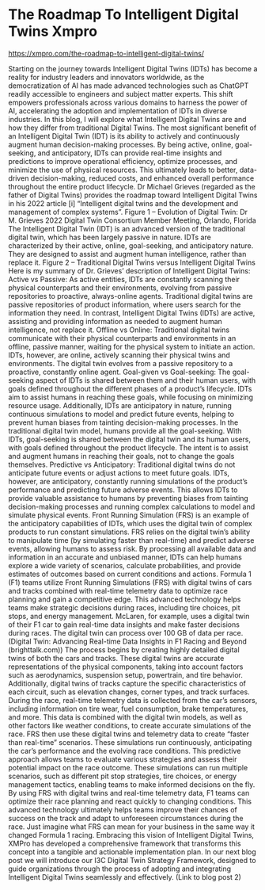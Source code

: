 # The Roadmap To Intelligent Digital Twins Xmpro

https://xmpro.com/the-roadmap-to-intelligent-digital-twins/

Starting on the journey towards Intelligent Digital Twins (IDTs) has become a reality for industry leaders and innovators worldwide, as the democratization of AI has made advanced technologies such as ChatGPT readily accessible to engineers and subject matter experts. This shift empowers professionals across various domains to harness the power of AI, accelerating the adoption and implementation of IDTs in diverse industries. In this blog, I will explore what Intelligent Digital Twins are and how they differ from traditional Digital Twins. The most significant benefit of an Intelligent Digital Twin (IDT) is its ability to actively and continuously augment human decision-making processes. By being active, online, goal-seeking, and anticipatory, IDTs can provide real-time insights and predictions to improve operational efficiency, optimize processes, and minimize the use of physical resources. This ultimately leads to better, data-driven decision-making, reduced costs, and enhanced overall performance throughout the entire product lifecycle. Dr Michael Grieves (regarded as the father of Digital Twins) provides the roadmap toward Intelligent Digital Twins in his 2022 article \[i] “Intelligent digital twins and the development and management of complex systems”.    Figure 1 – Evolution of Digital Twin: Dr M. Grieves 2022 Digital Twin Consortium Member Meeting, Orlando, Florida The Intelligent Digital Twin (IDT) is an advanced version of the traditional digital twin, which has been largely passive in nature. IDTs are characterized by their active, online, goal-seeking, and anticipatory nature. They are designed to assist and augment human intelligence, rather than replace it. Figure 2 – Traditional Digital Twins versus Intelligent Digital Twins Here is my summary of Dr. Grieves’ description of Intelligent Digital Twins: Active vs Passive: As active entities, IDTs are constantly scanning their physical counterparts and their environments, evolving from passive repositories to proactive, always-online agents. Traditional digital twins are passive repositories of product information, where users search for the information they need. In contrast, Intelligent Digital Twins (IDTs) are active, assisting and providing information as needed to augment human intelligence, not replace it. Offline vs Online: Traditional digital twins communicate with their physical counterparts and environments in an offline, passive manner, waiting for the physical system to initiate an action. IDTs, however, are online, actively scanning their physical twins and environments. The digital twin evolves from a passive repository to a proactive, constantly online agent. Goal-given vs Goal-seeking: The goal-seeking aspect of IDTs is shared between them and their human users, with goals defined throughout the different phases of a product’s lifecycle. IDTs aim to assist humans in reaching these goals, while focusing on minimizing resource usage. Additionally, IDTs are anticipatory in nature, running continuous simulations to model and predict future events, helping to prevent human biases from tainting decision-making processes. In the traditional digital twin model, humans provide all the goal-seeking. With IDTs, goal-seeking is shared between the digital twin and its human users, with goals defined throughout the product lifecycle. The intent is to assist and augment humans in reaching their goals, not to change the goals themselves. Predictive vs Anticipatory: Traditional digital twins do not anticipate future events or adjust actions to meet future goals. IDTs, however, are anticipatory, constantly running simulations of the product’s performance and predicting future adverse events. This allows IDTs to provide valuable assistance to humans by preventing biases from tainting decision-making processes and running complex calculations to model and simulate physical events. Front Running Simulation (FRS) is an example of the anticipatory capabilities of IDTs, which uses the digital twin of complex products to run constant simulations. FRS relies on the digital twin’s ability to manipulate time (by simulating faster than real-time) and predict adverse events, allowing humans to assess risk. By processing all available data and information in an accurate and unbiased manner, IDTs can help humans explore a wide variety of scenarios, calculate probabilities, and provide estimates of outcomes based on current conditions and actions. Formula 1 (F1) teams utilize Front Running Simulations (FRS) with digital twins of cars and tracks combined with real-time telemetry data to optimize race planning and gain a competitive edge. This advanced technology helps teams make strategic decisions during races, including tire choices, pit stops, and energy management. McLaren, for example, uses a digital twin of their F1 car to gain real-time data insights and make faster decisions during races. The digital twin can process over 100 GB of data per race. (Digital Twin: Advancing Real-time Data Insights in F1 Racing and Beyond (brighttalk.com)) The process begins by creating highly detailed digital twins of both the cars and tracks. These digital twins are accurate representations of the physical components, taking into account factors such as aerodynamics, suspension setup, powertrain, and tire behavior. Additionally, digital twins of tracks capture the specific characteristics of each circuit, such as elevation changes, corner types, and track surfaces. During the race, real-time telemetry data is collected from the car’s sensors, including information on tire wear, fuel consumption, brake temperatures, and more. This data is combined with the digital twin models, as well as other factors like weather conditions, to create accurate simulations of the race. FRS then use these digital twins and telemetry data to create “faster than real-time” scenarios. These simulations run continuously, anticipating the car’s performance and the evolving race conditions. This predictive approach allows teams to evaluate various strategies and assess their potential impact on the race outcome. These simulations can run multiple scenarios, such as different pit stop strategies, tire choices, or energy management tactics, enabling teams to make informed decisions on the fly. By using FRS with digital twins and real-time telemetry data, F1 teams can optimize their race planning and react quickly to changing conditions. This advanced technology ultimately helps teams improve their chances of success on the track and adapt to unforeseen circumstances during the race. Just imagine what FRS can mean for your business in the same way it changed Formula 1 racing. Embracing this vision of Intelligent Digital Twins, XMPro has developed a comprehensive framework that transforms this concept into a tangible and actionable implementation plan. In our next blog post we will introduce our I3C Digital Twin Strategy Framework, designed to guide organizations through the process of adopting and integrating Intelligent Digital Twins seamlessly and effectively. (Link to blog post 2)
